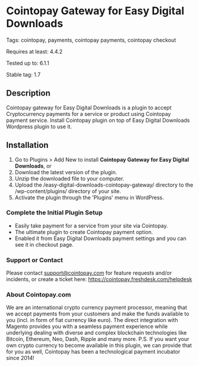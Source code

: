 # Cointopay Gateway for Easy Digital Downloads
Tags: cointopay, payments, cointopay payments, cointopay checkout

Requires at least: 4.4.2

Tested up to: 6.1.1

Stable tag: 1.7

## Description
Cointopay gateway for Easy Digital Downloads is a plugin to accept Cryptocurrency payments for a service or product using Cointopay payment service.
Install Cointopay plugin on top of Easy Digital Downloads Wordpress plugin to use it.

## Installation
1. Go to Plugins > Add New to install **Cointopay Gateway for Easy Digital Downloads**, or
2. Download the latest version of the plugin.
3. Unzip the downloaded file to your computer.
4. Upload the /easy-digital-downloads-cointopay-gateway/ directory to the /wp-content/plugins/ directory of your site.
5. Activate the plugin through the 'Plugins' menu in WordPress.

### Complete the Initial Plugin Setup
* Easily take payment for a service from your site via Cointopay.
* The ultimate plugin to create Cointopay payment option.
* Enabled it from Easy Digital Downloads payment settings and you can see it in checkout page.


### Support or Contact

Please contact support@cointopay.com for feature requests and/or incidents, or create a ticket here: https://cointopay.freshdesk.com/helpdesk

### About Cointopay.com
We are an international crypto currency payment processor, meaning that we accept payments from your customers and make the funds available to you (incl. in form of fiat currency like euro). The direct integration with Magento provides you with a seamless payment experience while underlying dealing with diverse and complex blockchain technologies like Bitcoin, Ethereum, Neo, Dash, Ripple and many more. P.S. If you want your own crypto currency to become available in this plugin, we can provide that for you as well, Cointopay has been a technological payment incubator since 2014!
